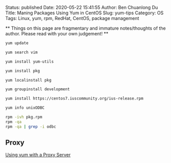 Status: published
Date: 2020-05-22 15:41:55
Author: Ben Chuanlong Du
Title: Maning Packages Using Yum in CentOS
Slug: yum-tips
Category: OS
Tags: Linux, yum, rpm, RedHat, CentOS, package management

**
Things on this page are
fragmentary and immature notes/thoughts of the author.
Please read with your own judgement!
**

```bash
yum update

yum search vim

yum install yum-utils

yum install pkg

yum localinstall pkg

yum groupinstall development

yum install https://centos7.iuscommunity.org/ius-release.rpm

yum info unixODBC 

rpm -ivh pkg.rpm
rpm -qa
rpm -qa | grep -i odbc
```

## Proxy

[Using yum with a Proxy Server](https://docs.fedoraproject.org/en-US/Fedora_Core/3/html/Software_Management_Guide/sn-yum-proxy-server.html)

